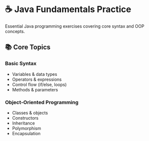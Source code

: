 # ☕ Java Fundamentals Practice

Essential Java programming exercises covering core syntax and OOP concepts.

## 📚 Core Topics

### Basic Syntax
- Variables & data types
- Operators & expressions
- Control flow (if/else, loops)
- Methods & parameters

### Object-Oriented Programming
- Classes & objects
- Constructors
- Inheritance
- Polymorphism
- Encapsulation
